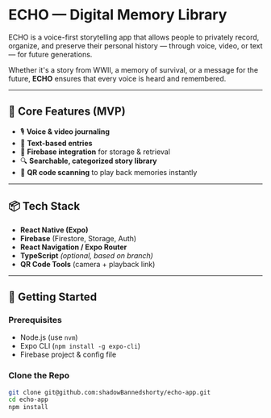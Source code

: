 # ECHO — Digital Memory Library

ECHO is a voice-first storytelling app that allows people to privately record, organize, and preserve their personal history — through voice, video, or text — for future generations.

Whether it's a story from WWII, a memory of survival, or a message for the future, **ECHO** ensures that every voice is heard and remembered.

---

## 🌟 Core Features (MVP)

- 🎙️ **Voice & video journaling**
- 🧾 **Text-based entries**
- 📡 **Firebase integration** for storage & retrieval
- 🔍 **Searchable, categorized story library**
- 📱 **QR code scanning** to play back memories instantly

---

## 📦 Tech Stack

- **React Native (Expo)**
- **Firebase** (Firestore, Storage, Auth)
- **React Navigation / Expo Router**
- **TypeScript** *(optional, based on branch)*
- **QR Code Tools** (camera + playback link)

---

## 🚀 Getting Started

### Prerequisites

- Node.js (use `nvm`)
- Expo CLI (`npm install -g expo-cli`)
- Firebase project & config file

### Clone the Repo

```bash
git clone git@github.com:shadowBannedshorty/echo-app.git
cd echo-app
npm install
